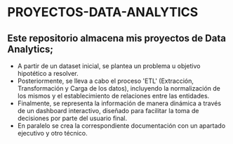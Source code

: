 # PROYECTOS-DATA-ANALYTICS

## Este repositorio almacena mis proyectos de Data Analytics; 

+ A partir de un dataset inicial, se plantea un problema u objetivo hipotético a resolver. 
+ Posteriormente, se lleva a cabo el proceso 'ETL' (Extracción, Transformación y Carga de los datos), incluyendo la normalización de los mismos y el establecimiento de relaciones entre las entidades. 
+ Finalmente, se representa la información de manera dinámica a través de un dashboard interactivo, diseñado para facilitar la toma de decisiones por parte del usuario final.
+ En paralelo se crea la correspondiente documentación con un apartado ejecutivo y otro técnico.
